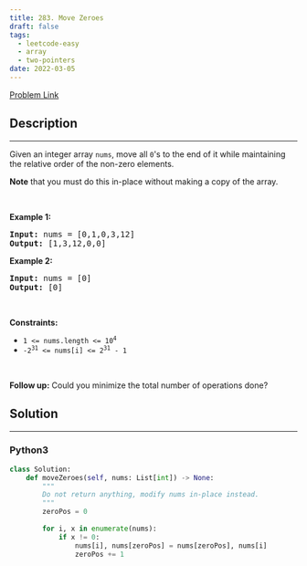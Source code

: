 ```yaml
---
title: 283. Move Zeroes
draft: false
tags: 
  - leetcode-easy
  - array
  - two-pointers
date: 2022-03-05
---
```


[Problem Link](https://leetcode.com/problems/move-zeroes/)

## Description

---
<p>Given an integer array <code>nums</code>, move all <code>0</code>&#39;s to the end of it while maintaining the relative order of the non-zero elements.</p>

<p><strong>Note</strong> that you must do this in-place without making a copy of the array.</p>

<p>&nbsp;</p>
<p><strong class="example">Example 1:</strong></p>
<pre><strong>Input:</strong> nums = [0,1,0,3,12]
<strong>Output:</strong> [1,3,12,0,0]
</pre><p><strong class="example">Example 2:</strong></p>
<pre><strong>Input:</strong> nums = [0]
<strong>Output:</strong> [0]
</pre>
<p>&nbsp;</p>
<p><strong>Constraints:</strong></p>

<ul>
	<li><code>1 &lt;= nums.length &lt;= 10<sup>4</sup></code></li>
	<li><code>-2<sup>31</sup> &lt;= nums[i] &lt;= 2<sup>31</sup> - 1</code></li>
</ul>

<p>&nbsp;</p>
<strong>Follow up:</strong> Could you minimize the total number of operations done?

## Solution

---
### Python3
``` py title='move-zeroes'
class Solution:
    def moveZeroes(self, nums: List[int]) -> None:
        """
        Do not return anything, modify nums in-place instead.
        """
        zeroPos = 0
        
        for i, x in enumerate(nums):
            if x != 0:
                nums[i], nums[zeroPos] = nums[zeroPos], nums[i]
                zeroPos += 1
```

